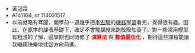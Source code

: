 * 黃冠霖
* A141104, or 114021517
* 以前就略有耳聞，開學前一週幾乎把[李宏毅](https://www.ee.ntu.edu.tw/profile1.php?id=1020908)的[機器學習](https://youtube.com/playlist?list=PLJV_el3uVTsMhtt7_Y6sgTHGHp1Vb2P2J&si=VHW667OlJ_OiI-gd)看完，覺得很有趣。因此，在原本的課表基礎下，確定不會撞課就來跑校際加簽了。對一些常用模型有粗淺的了解，這學期也同時修了 <font color="red">**演算法**</font> 與 <span style="color:red">**數值最佳化**</span> ，期待這些課程能讓我繼續快樂地往這方向前進。
